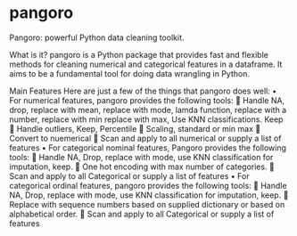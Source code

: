 # pangoro
Pangoro: powerful Python data cleaning toolkit.

What is it?
pangoro is a Python package that provides fast and flexible methods for cleaning numerical and categorical features in a dataframe. It aims to be a fundamental tool for doing data wrangling in Python.

Main Features
Here are just a few of the things that pangoro does well:
•	For numerical features, pangoro provides the following tools:
	Handle NA, drop, replace with mean, replace with mode, lamda function, replace with a number, replace with min replace with max, Use KNN classifications. Keep
	Handle outliers, Keep, Percentile
	Scaling, standard or min max
	Convert to nuemerical
	Scan and apply to all numerical or supply a list of features
•	For categorical nominal features, Pangoro provides the following tools:
	Handle NA, Drop, replace with mode, use KNN classification for imputation, keep.
	One hot encoding with max number of categories.
	Scan and apply to all Categorical or supply a list of features
•	For categorical ordinal features, pangoro provides the following tools:
	Handle NA, Drop, replace with mode, use KNN classification for imputation, keep.
	Replace with sequence numbers based on supplied dictionary or based on alphabetical order.
	Scan and apply to all Categorical or supply a list of features
